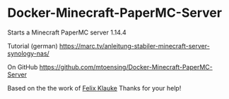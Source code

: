 # Docker-Minecraft-PaperMC-Server

Starts a Minecraft PaperMC server 1.14.4

Tutorial (german) https://marc.tv/anleitung-stabiler-minecraft-server-synology-nas/

On GitHub https://github.com/mtoensing/Docker-Minecraft-PaperMC-Server

Based on the the work of [Felix Klauke](https://github.com/FelixKlauke/paperspigot-docker) Thanks for your help!

